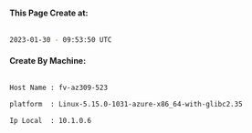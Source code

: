
   
#### This Page Create at:

```bash

2023-01-30 - 09:53:50 UTC

```

#### Create By Machine:

```bash

Host Name : fv-az309-523

platform  : Linux-5.15.0-1031-azure-x86_64-with-glibc2.35

Ip Local  : 10.1.0.6

```


